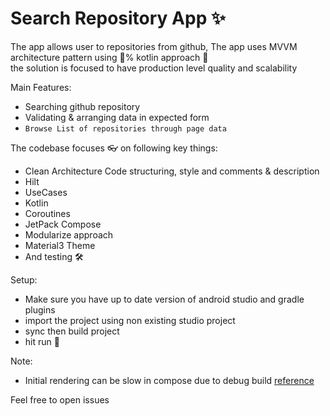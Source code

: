 
# Search Repository App ✨
The app allows user to repositories from github, The app uses MVVM architecture pattern using 💯% kotlin approach 🤘  
the solution is focused to have production level quality and scalability

Main Features:

- Searching github repository
- Validating & arranging data in expected form
- `Browse List of repositories through page data`

The codebase focuses 👓 on following key things:
- Clean Architecture Code structuring, style and comments & description
- Hilt
- UseCases
- Kotlin
- Coroutines
- JetPack Compose
- Modularize approach
- Material3 Theme
- And testing 🛠

Setup:
- Make sure you have up to date version of android studio and gradle plugins
- import the project using non existing studio project
- sync then build project
- hit run 🚀

Note:
- Initial rendering can be slow in compose due to debug build [reference](https://developer.android.com/jetpack/compose/lists#measuring-performance)

Feel free to open issues
